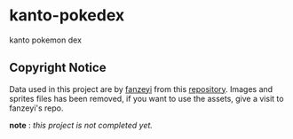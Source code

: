 # kanto-pokedex
kanto pokemon dex

## Copyright Notice
Data used in this project are by [fanzeyi](https://github.com/fanzeyi) from this [repository](https://github.com/fanzeyi/pokemon.json).
Images and sprites files has been removed, if you want to use the assets, give a visit to fanzeyi's repo.

__note__ : _this project is not completed yet._
